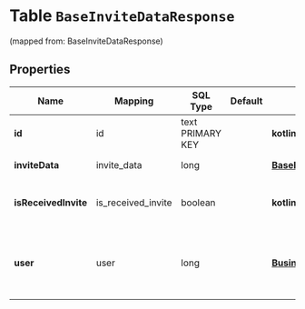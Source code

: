 
# Table `BaseInviteDataResponse`
(mapped from: BaseInviteDataResponse)

## Properties
Name | Mapping | SQL Type | Default | Type | Description | Notes
---- | ------- | -------- | ------- | ---- | ----------- | -----
**id** | id | text PRIMARY KEY |  | **kotlin.String** | Unique identifier of the invite/request. |  [optional]
**inviteData** | invite_data | long |  | [**BaseInviteDataResponseInviteData**](BaseInviteDataResponseInviteData.md) |  |  [optional] [foreignkey]
**isReceivedInvite** | is_received_invite | boolean |  | **kotlin.Boolean** | Indicates whether the invite/request was received. |  [optional]
**user** | user | long |  | [**BusinessAccessUserSummary**](BusinessAccessUserSummary.md) | Metadata for the member/partner that was sent the invite/request. |  [optional] [foreignkey]






